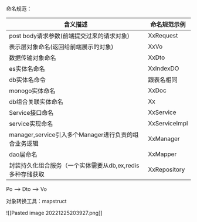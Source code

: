 命名规范：

| 含义描述                                                  | 命名规范示例  |
| --------------------------------------------------------- | ------------- |
| post body请求参数(前端提交过来的请求对象)                 | XxRequest     |
| 表示层对象命名(返回给前端展示的对象)                      | XxVo          |
| 数据传输对象命名                                          | XxDto         |
| es实体名命名                                              | XxIndexDO     |
| db实体名命令                                              | 跟表名相同    |
| monogo实体命名                                            | XxDoc         |
| db组合关联实体命名                                        | Xx            |
| Service接口命名                                           | XxService     |
| service实现命名                                           | XxServiceImpl |
| manager,service引入多个Manager进行负责的组合业务逻辑      | XxManager     |
| dao层命名                                                 | XxMapper      |
| 封装持久化组合服务（一个实体需要从db,ex,redis多种存储获取 | XxRepository  |


Po --> Dto --> Vo

对象转换工具：mapstruct

![[Pasted image 20221225203927.png]]


